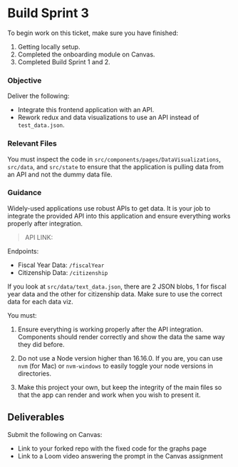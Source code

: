 # Build Sprint 3

To begin work on this ticket, make sure you have finished: 
1. Getting locally setup. 
2. Completed the onboarding module on Canvas. 
3. Completed Build Sprint 1 and 2. 

### Objective

Deliver the following: 

- Integrate this frontend application with an API. 
- Rework redux and data visualizations to use an API instead of `test_data.json`.

### Relevant Files

You must inspect the code in `src/components/pages/DataVisualizations`, `src/data`, and `src/state` to ensure that the application is pulling data from an API and not the dummy data file. 

### Guidance

Widely-used applications use robust APIs to get data. It is your job to integrate the provided API into this application and ensure everything works properly after integration. 

> API LINK:

Endpoints: 

- Fiscal Year Data: `/fiscalYear`
- Citizenship Data: `/citizenship`

If you look at `src/data/text_data.json`, there are 2 JSON blobs, 1 for fiscal year data and the other for citizenship data. Make sure to use the correct data for each data viz. 

You must: 

1. Ensure everything is working properly after the API integration. Components should render correctly and show the data the same way they did before. 

2. Do not use a Node version higher than 16.16.0. If you are, you can use `nvm` (for Mac) or `nvm-windows` to easily toggle your node versions in directories. 

3. Make this project your own, but keep the integrity of the main files so that the app can render and work when you wish to present it. 

## Deliverables 

Submit the following on Canvas: 

- Link to your forked repo with the fixed code for the graphs page
- Link to a Loom video answering the prompt in the Canvas assignment
